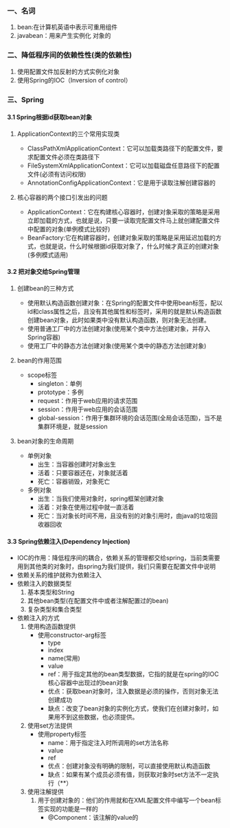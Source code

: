 ### 一、名词

1. bean:在计算机英语中表示可重用组件
2. javabean：用来产生实例化 对象的

### 二、降低程序间的依赖性性(类的依赖性)

1. 使用配置文件加反射的方式实例化对象
2. 使用Spring的IOC（Inversion of control）

### 三、Spring

#### 3.1 Spring根据id获取bean对象

1. ApplicationContext的三个常用实现类
   - ClassPathXmlApplicationContext：它可以加载类路径下的配置文件，要求配置文件必须在类路径下
   - FileSystemXmlApplicationContext：它可以加载磁盘任意路径下的配置文件(必须有访问权限)
   - AnnotationConfigApplicationContext：它是用于读取注解创建容器的

2. 核心容器的两个接口引发出的问题
   - ApplicationContext：它在构建核心容器时，创建对象采取的策略是采用立即加载的方式，也就是说，只要一读取完配置文件马上就创建配置文件中配置的对象(单例模式比较好)
   - BeanFactory:它在构建容器时，创建对象采取的策略是采用延迟加载的方式，也就是说，什么时候根据id获取对象了，什么时候才真正的创建对象(多例模式适用)

#### 3.2 把对象交给Spring管理

1. 创建bean的三种方式
   - 使用默认构造函数创建对象：在Spring的配置文件中使用bean标签，配以id和class属性之后，且没有其他属性和标签时，采用的就是默认构造函数创建bean对象，此时如果类中没有默认构造函数，则对象无法创建。
   - 使用普通工厂中的方法创建对象(使用某个类中方法创建对象，并存入Spring容器)
   - 使用工厂中的静态方法创建对象(使用某个类中的静态方法创建对象)

2. bean的作用范围
   - scope标签
     - singleton：单例
     - prototype：多例
     - request：作用于web应用的请求范围
     - session：作用于web应用的会话范围
     - global-session：作用于集群环境的会话范围(全局会话范围)，当不是集群环境是，就是session 

3. bean对象的生命周期
   - 单例对象
     - 出生：当容器创建时对象出生
     - 活着：只要容器还在，对象就活着
     - 死亡：容器销毁，对象死亡
   - 多例对象
     - 出生：当我们使用对象时，spring框架创建对象
     - 活着：对象在使用过程中就一直活着
     - 死亡：当对象长时间不用，且没有别的对象引用时，由java的垃圾回收器回收

#### 3.3 Spring依赖注入(Dependency Injection)

- IOC的作用：降低程序间的耦合，依赖关系的管理都交给spring，当前类需要用到其他类的对象时，由spring为我们提供，我们只需要在配置文件中说明
- 依赖关系的维护就称为依赖注入
- 依赖注入的数据类型
  1. 基本类型和String
  2. 其他bean类型(在配置文件中或者注解配置过的bean)
  3. 复杂类型和集合类型
- 依赖注入的方式
  1. 使用构造函数提供
     - 使用constructor-arg标签
       - type
       - index
       - name(常用)
       - value
       - ref：用于指定其他的bean类型数据，它指的就是在spring的IOC核心容器中出现过的bean对象
       - 优点：获取bean对象时，注入数据是必须的操作，否则对象无法创建成功
       - 缺点：改变了bean对象的实例化方式，使我们在创建对象时，如果用不到这些数据，也必须提供。
  2. 使用set方法提供
     - 使用property标签
       - name：用于指定注入时所调用的set方法名称 
       - value
       - ref
       - 优点：创建对象没有明确的限制，可以直接使用默认构造函数
       - 缺点：如果有某个成员必须有值，则获取对象时set方法不一定执行（**） 
  3. 使用注解提供
     1. 用于创建对象的：他们的作用就和在XML配置文件中编写一个bean标签实现的功能是一样的
        - @Component：该注解的value的 